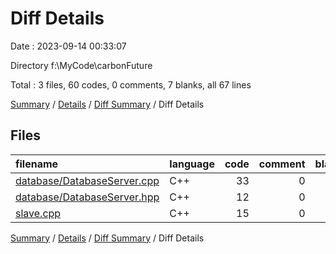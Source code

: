 # Diff Details

Date : 2023-09-14 00:33:07

Directory f:\\MyCode\\carbonFuture

Total : 3 files,  60 codes, 0 comments, 7 blanks, all 67 lines

[Summary](results.md) / [Details](details.md) / [Diff Summary](diff.md) / Diff Details

## Files
| filename | language | code | comment | blank | total |
| :--- | :--- | ---: | ---: | ---: | ---: |
| [database/DatabaseServer.cpp](/database/DatabaseServer.cpp) | C++ | 33 | 0 | 5 | 38 |
| [database/DatabaseServer.hpp](/database/DatabaseServer.hpp) | C++ | 12 | 0 | 1 | 13 |
| [slave.cpp](/slave.cpp) | C++ | 15 | 0 | 1 | 16 |

[Summary](results.md) / [Details](details.md) / [Diff Summary](diff.md) / Diff Details